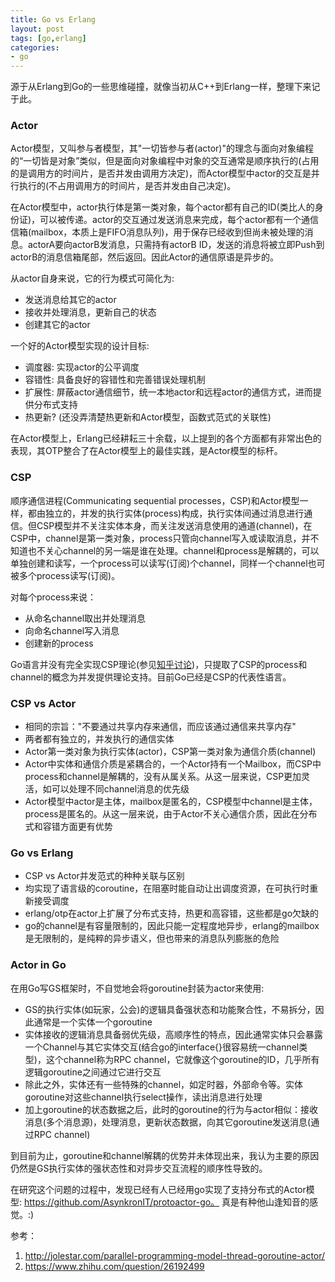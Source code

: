 ```yaml
---
title: Go vs Erlang
layout: post
tags: [go,erlang]
categories:
- go
---
```


源于从Erlang到Go的一些思维碰撞，就像当初从C++到Erlang一样，整理下来记于此。

### Actor

Actor模型，又叫参与者模型，其"一切皆参与者(actor)"的理念与面向对象编程的“一切皆是对象”类似，但是面向对象编程中对象的交互通常是顺序执行的(占用的是调用方的时间片，是否并发由调用方决定)，而Actor模型中actor的交互是并行执行的(不占用调用方的时间片，是否并发由自己决定)。

在Actor模型中，actor执行体是第一类对象，每个actor都有自己的ID(类比人的身份证)，可以被传递。actor的交互通过发送消息来完成，每个actor都有一个通信信箱(mailbox，本质上是FIFO消息队列)，用于保存已经收到但尚未被处理的消息。actorA要向actorB发消息，只需持有actorB ID，发送的消息将被立即Push到actorB的消息信箱尾部，然后返回。因此Actor的通信原语是异步的。

从actor自身来说，它的行为模式可简化为:

- 发送消息给其它的actor
- 接收并处理消息，更新自己的状态
- 创建其它的actor

一个好的Actor模型实现的设计目标:

- 调度器: 实现actor的公平调度
- 容错性: 具备良好的容错性和完善错误处理机制
- 扩展性: 屏蔽actor通信细节，统一本地actor和远程actor的通信方式，进而提供分布式支持
- 热更新? (还没弄清楚热更新和Actor模型，函数式范式的关联性)

在Actor模型上，Erlang已经耕耘三十余载，以上提到的各个方面都有非常出色的表现，其OTP整合了在Actor模型上的最佳实践，是Actor模型的标杆。

### CSP

顺序通信进程(Communicating sequential processes，CSP)和Actor模型一样，都由独立的，并发的执行实体(process)构成，执行实体间通过消息进行通信。但CSP模型并不关注实体本身，而关注发送消息使用的通道(channel)，在CSP中，channel是第一类对象，process只管向channel写入或读取消息，并不知道也不关心channel的另一端是谁在处理。channel和process是解耦的，可以单独创建和读写，一个process可以读写(订阅)个channel，同样一个channel也可被多个process读写(订阅)。

对每个process来说：

- 从命名channel取出并处理消息
- 向命名channel写入消息
- 创建新的process

Go语言并没有完全实现CSP理论(参见[知乎讨论](https://www.zhihu.com/question/26192499))，只提取了CSP的process和channel的概念为并发提供理论支持。目前Go已经是CSP的代表性语言。

### CSP vs Actor

- 相同的宗旨："不要通过共享内存来通信，而应该通过通信来共享内存"
- 两者都有独立的，并发执行的通信实体
- Actor第一类对象为执行实体(actor)，CSP第一类对象为通信介质(channel)
- Actor中实体和通信介质是紧耦合的，一个Actor持有一个Mailbox，而CSP中process和channel是解耦的，没有从属关系。从这一层来说，CSP更加灵活，如可以处理不同channel消息的优先级
- Actor模型中actor是主体，mailbox是匿名的，CSP模型中channel是主体，process是匿名的。从这一层来说，由于Actor不关心通信介质，因此在分布式和容错方面更有优势

### Go vs Erlang

- CSP vs Actor并发范式的种种关联与区别
- 均实现了语言级的coroutine，在阻塞时能自动让出调度资源，在可执行时重新接受调度
- erlang/otp在actor上扩展了分布式支持，热更和高容错，这些都是go欠缺的
- go的channel是有容量限制的，因此只能一定程度地异步，erlang的mailbox是无限制的，是纯粹的异步语义，但也带来的消息队列膨胀的危险

### Actor in Go 

在用Go写GS框架时，不自觉地会将goroutine封装为actor来使用:

- GS的执行实体(如玩家，公会)的逻辑具备强状态和功能聚合性，不易拆分，因此通常是一个实体一个goroutine
- 实体接收的逻辑消息具备弱优先级，高顺序性的特点，因此通常实体只会暴露一个Channel与其它实体交互(结合go的interface{}很容易统一channel类型)，这个channel称为RPC channel，它就像这个goroutine的ID，几乎所有逻辑goroutine之间通过它进行交互
- 除此之外，实体还有一些特殊的channel，如定时器，外部命令等。实体goroutine对这些channel执行select操作，读出消息进行处理
- 加上goroutine的状态数据之后，此时的goroutine的行为与actor相似：接收消息(多个消息源)，处理消息，更新状态数据，向其它goroutine发送消息(通过RPC channel)

到目前为止，goroutine和channel解耦的优势并未体现出来，我认为主要的原因仍然是GS执行实体的强状态性和对异步交互流程的顺序性导致的。

在研究这个问题的过程中，发现已经有人已经用go实现了支持分布式的Actor模型: https://github.com/AsynkronIT/protoactor-go。 真是有种他山逢知音的感觉。:)

参考：

1. http://jolestar.com/parallel-programming-model-thread-goroutine-actor/
2. https://www.zhihu.com/question/26192499

